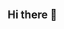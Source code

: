 ## Hi there 👋

<!--
**dnieri/dnieri** is a ✨ _special_ ✨ repository because its `README.md` (this file) appears on your GitHub profile.

Here are some ideas to get you started:

- 👋 Hi, I'm Débora Nieri
- ⚙️ I’m currently working on IT Support
- 🌱 I’m currently learning CI/CD
- 🔭 I’m looking to collaborate on learning
- 🤔 I’m looking for help with Git/GitHub
- 📫 How to reach me: https://www.linkedin.com/in/debora-nieri/
- 😄 Pronouns: She/Her
- ⚡ Fun fact: I love videogames, movies and TV series
-->
